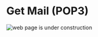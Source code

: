 # Get Mail (POP3)

![web page is under construction](https://docimages.blob.core.chinacloudapi.cn/images/commingsoon20210514.jpg)
